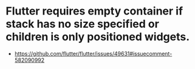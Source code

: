 # Flutter requires empty container if stack has no size specified or children is only positioned widgets.

- https://github.com/flutter/flutter/issues/49631#issuecomment-582090992
